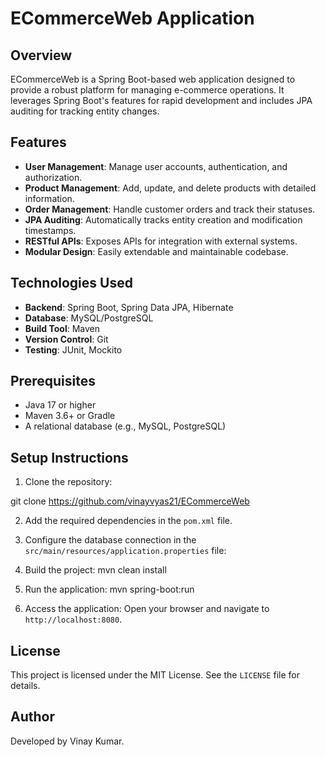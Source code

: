 # ECommerceWeb Application

## Overview

ECommerceWeb is a Spring Boot-based web application designed to provide a robust platform for managing e-commerce operations. It leverages Spring Boot's features for rapid development and includes JPA auditing for tracking entity changes.

## Features

- **User Management**: Manage user accounts, authentication, and authorization.
- **Product Management**: Add, update, and delete products with detailed information.
- **Order Management**: Handle customer orders and track their statuses.
- **JPA Auditing**: Automatically tracks entity creation and modification timestamps.
- **RESTful APIs**: Exposes APIs for integration with external systems.
- **Modular Design**: Easily extendable and maintainable codebase.

## Technologies Used

- **Backend**: Spring Boot, Spring Data JPA, Hibernate
- **Database**: MySQL/PostgreSQL
- **Build Tool**: Maven
- **Version Control**: Git
- **Testing**: JUnit, Mockito


## Prerequisites

- Java 17 or higher
- Maven 3.6+ or Gradle
- A relational database (e.g., MySQL, PostgreSQL)

## Setup Instructions


1. Clone the repository:

git clone https://github.com/vinayvyas21/ECommerceWeb

2. Add the required dependencies in the `pom.xml` file.

3. Configure the database connection in the `src/main/resources/application.properties` file:

4. Build the project:
	mvn clean install

5. Run the application:
	mvn spring-boot:run

6. Access the application:
   Open your browser and navigate to `http://localhost:8080`.
   
## License

This project is licensed under the MIT License. See the `LICENSE` file for details.

## Author

Developed by Vinay Kumar.